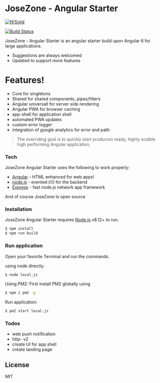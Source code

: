 # JoseZone - Angular Starter

[![N|Solid](https://angular.io/assets/images/logos/angular/logo-nav@2x.png)](https://angular.io/)

[![Build Status](https://travis-ci.org/joemccann/dillinger.svg?branch=master)](https://travis-ci.org/joemccann/dillinger)

JoseZone - Angular Starter is an angular starter build upon Angular 6 for large applications.

  - Suggestions are always welcomed
  - Updated to support more features

# Features!

  - Core for singletons
  - Shared for shared components, pipes/filters
  - Angular universall for server side rendering
  - Angular PWA for browser caching
  - app-shell for application shell
  - automated PWA updates
  - custom error logger
  - integration of google analytics for error and path


> The overriding goal is to quickly
> start producion ready, highly scalble
> high performing Angular application.

### Tech

JoseZone Angular Starter uses the following to work properly:

* [Angular] - HTML enhanced for web apps!
* [node.js] - evented I/O for the backend
* [Express] - fast node.js network app framework

And of course JoseZone Is open source

### Installation

JoseZone Angular Starter requires [Node.js](https://nodejs.org/) v8.12+ to run.

```sh
$ npm install
$ npm run build
```

### Run application

Open your favorite Terminal and run the commands.

using node directly:
```sh
$ node local.js 
```

Using PM2:
First install PM2 globally using
```sh
$ npm i pm2 -g
```
Run application:
```sh
$ pm2 start local.js
```

### Todos

 - web push notification
 - http- v2
 - create UI for app shell
 - create landing page

License
----

MIT


   [node.js]: <http://nodejs.org>
   [express]: <http://expressjs.com>
   [Angular]: <https://angular.io>

